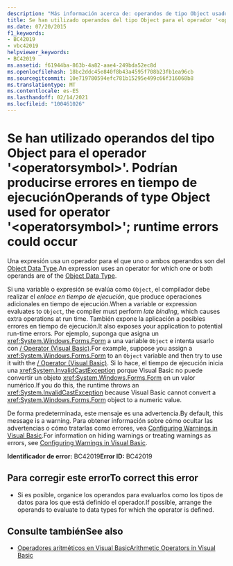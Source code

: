 ```yaml
---
description: "Más información acerca de: operandos de tipo Object usados para el operador ' <operatorsymbol> '; se pueden producir errores en tiempo de ejecución"
title: Se han utilizado operandos del tipo Object para el operador '<operatorsymbol>'. Podrían producirse errores en tiempo de ejecución
ms.date: 07/20/2015
f1_keywords:
- BC42019
- vbc42019
helpviewer_keywords:
- BC42019
ms.assetid: f61944ba-863b-4a82-aae4-249bda52ec8d
ms.openlocfilehash: 18bc2ddc45e840f8b43a4595f708b23fb1ea96cb
ms.sourcegitcommit: 10e719780594efc781b15295e499c66f316068b8
ms.translationtype: MT
ms.contentlocale: es-ES
ms.lasthandoff: 02/14/2021
ms.locfileid: "100461026"
---
```

# <a name="operands-of-type-object-used-for-operator-operatorsymbol-runtime-errors-could-occur"></a><span data-ttu-id="7fdad-103">Se han utilizado operandos del tipo Object para el operador '\<operatorsymbol>'. Podrían producirse errores en tiempo de ejecución</span><span class="sxs-lookup"><span data-stu-id="7fdad-103">Operands of type Object used for operator '\<operatorsymbol>'; runtime errors could occur</span></span>

<span data-ttu-id="7fdad-104">Una expresión usa un operador para el que uno o ambos operandos son del [Object Data Type](../language-reference/data-types/object-data-type.md).</span><span class="sxs-lookup"><span data-stu-id="7fdad-104">An expression uses an operator for which one or both operands are of the [Object Data Type](../language-reference/data-types/object-data-type.md).</span></span>  
  
 <span data-ttu-id="7fdad-105">Si una variable o expresión se evalúa como `Object`, el compilador debe realizar el *enlace en tiempo de ejecución*, que produce operaciones adicionales en tiempo de ejecución.</span><span class="sxs-lookup"><span data-stu-id="7fdad-105">When a variable or expression evaluates to `Object`, the compiler must perform *late binding*, which causes extra operations at run time.</span></span> <span data-ttu-id="7fdad-106">También expone la aplicación a posibles errores en tiempo de ejecución.</span><span class="sxs-lookup"><span data-stu-id="7fdad-106">It also exposes your application to potential run-time errors.</span></span> <span data-ttu-id="7fdad-107">Por ejemplo, suponga que asigna un <xref:System.Windows.Forms.Form> a una variable `Object` e intenta usarlo con [/ Operator (Visual Basic)](../language-reference/operators/floating-point-division-operator.md).</span><span class="sxs-lookup"><span data-stu-id="7fdad-107">For example, suppose you assign a <xref:System.Windows.Forms.Form> to an `Object` variable and then try to use it with the [/ Operator (Visual Basic)](../language-reference/operators/floating-point-division-operator.md).</span></span> <span data-ttu-id="7fdad-108">Si lo hace, el tiempo de ejecución inicia una <xref:System.InvalidCastException> porque Visual Basic no puede convertir un objeto <xref:System.Windows.Forms.Form> en un valor numérico.</span><span class="sxs-lookup"><span data-stu-id="7fdad-108">If you do this, the runtime throws an <xref:System.InvalidCastException> because Visual Basic cannot convert a <xref:System.Windows.Forms.Form> object to a numeric value.</span></span>  
  
 <span data-ttu-id="7fdad-109">De forma predeterminada, este mensaje es una advertencia.</span><span class="sxs-lookup"><span data-stu-id="7fdad-109">By default, this message is a warning.</span></span> <span data-ttu-id="7fdad-110">Para obtener información sobre cómo ocultar las advertencias o cómo tratarlas como errores, vea [Configuring Warnings in Visual Basic](/visualstudio/ide/configuring-warnings-in-visual-basic).</span><span class="sxs-lookup"><span data-stu-id="7fdad-110">For information on hiding warnings or treating warnings as errors, see [Configuring Warnings in Visual Basic](/visualstudio/ide/configuring-warnings-in-visual-basic).</span></span>  
  
 <span data-ttu-id="7fdad-111">**Identificador de error:** BC42019</span><span class="sxs-lookup"><span data-stu-id="7fdad-111">**Error ID:** BC42019</span></span>  
  
## <a name="to-correct-this-error"></a><span data-ttu-id="7fdad-112">Para corregir este error</span><span class="sxs-lookup"><span data-stu-id="7fdad-112">To correct this error</span></span>  
  
- <span data-ttu-id="7fdad-113">Si es posible, organice los operandos para evaluarlos como los tipos de datos para los que está definido el operador.</span><span class="sxs-lookup"><span data-stu-id="7fdad-113">If possible, arrange the operands to evaluate to data types for which the operator is defined.</span></span>  
  
## <a name="see-also"></a><span data-ttu-id="7fdad-114">Consulte también</span><span class="sxs-lookup"><span data-stu-id="7fdad-114">See also</span></span>

- [<span data-ttu-id="7fdad-115">Operadores aritméticos en Visual Basic</span><span class="sxs-lookup"><span data-stu-id="7fdad-115">Arithmetic Operators in Visual Basic</span></span>](../programming-guide/language-features/operators-and-expressions/arithmetic-operators.md)
